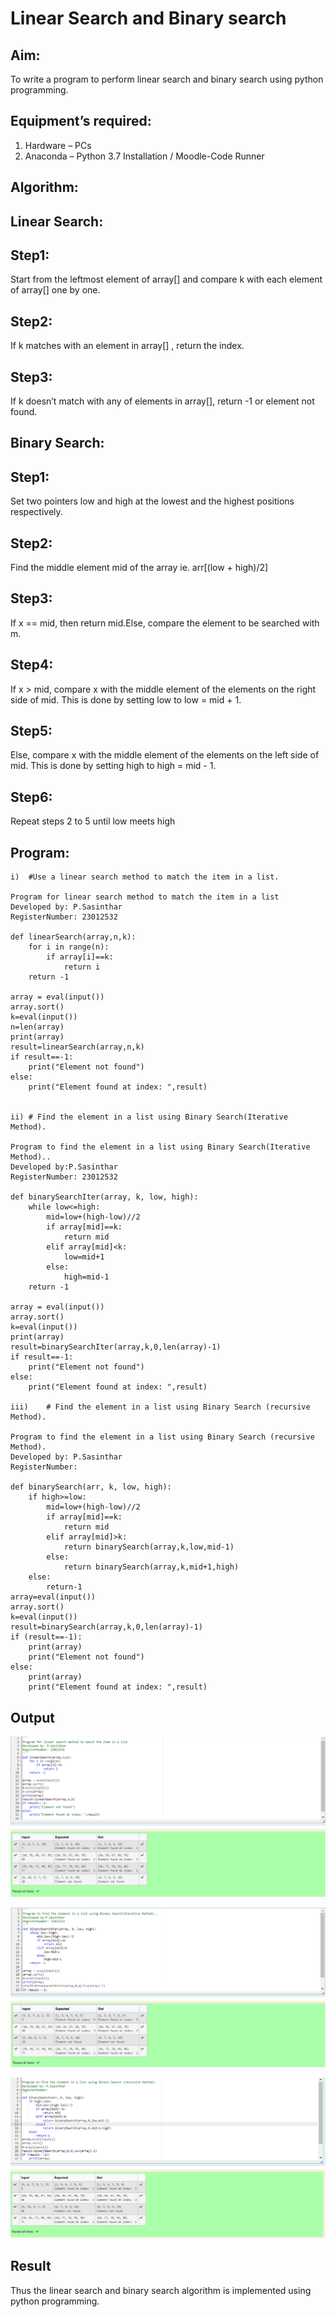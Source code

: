 # Linear Search and Binary search
## Aim:
To write a program to perform linear search and binary search using python programming.
## Equipment’s required:
1.	Hardware – PCs
2.	Anaconda – Python 3.7 Installation / Moodle-Code Runner
## Algorithm:
## Linear Search:
## Step1:
Start from the leftmost element of array[] and compare k with each element of array[] one by one.
## Step2:
If k matches with an element in array[] , return the index.
## Step3:
If k doesn’t match with any of elements in array[], return -1 or element not found.
## Binary Search:
## Step1:
Set two pointers low and high at the lowest and the highest positions respectively.
## Step2:
Find the middle element mid of the array ie. arr[(low + high)/2]
## Step3:
If x == mid, then return mid.Else, compare the element to be searched with m.
## Step4:
If x > mid, compare x with the middle element of the elements on the right side of mid. This is done by setting low to low = mid + 1.
## Step5:
Else, compare x with the middle element of the elements on the left side of mid. This is done by setting high to high = mid - 1.
## Step6:
Repeat steps 2 to 5 until low meets high
## Program:
```
i)	#Use a linear search method to match the item in a list.

Program for linear search method to match the item in a list
Developed by: P.Sasinthar
RegisterNumber: 23012532

def linearSearch(array,n,k):
    for i in range(n):
        if array[i]==k:
            return i
    return -1        
    
array = eval(input())
array.sort()
k=eval(input())
n=len(array)
print(array)
result=linearSearch(array,n,k)
if result==-1:
    print("Element not found")
else:
    print("Element found at index: ",result)


ii)	# Find the element in a list using Binary Search(Iterative Method).

Program to find the element in a list using Binary Search(Iterative Method)..
Developed by:P.Sasinthar
RegisterNumber: 23012532

def binarySearchIter(array, k, low, high):
    while low<=high:
        mid=low+(high-low)//2
        if array[mid]==k:
            return mid
        elif array[mid]<k:
            low=mid+1
        else:
            high=mid-1
    return -1        
            
array = eval(input())
array.sort()
k=eval(input())
print(array)
result=binarySearchIter(array,k,0,len(array)-1)
if result==-1:
    print("Element not found")
else:
    print("Element found at index: ",result)

iii)	# Find the element in a list using Binary Search (recursive Method).

Program to find the element in a list using Binary Search (recursive Method).
Developed by: P.Sasinthar
RegisterNumber: 

def binarySearch(arr, k, low, high):
    if high>=low:
        mid=low+(high-low)//2
        if array[mid]==k:
            return mid
        elif array[mid]>k:
            return binarySearch(array,k,low,mid-1)
        else:
            return binarySearch(array,k,mid+1,high)
    else:
        return-1
array=eval(input())
array.sort()
k=eval(input())
result=binarySearch(array,k,0,len(array)-1)
if (result==-1):
    print(array)
    print("Element not found")
else:
    print(array)
    print("Element found at index: ",result)
```

## Output

![Alt text](<Screenshot 2023-12-24 204422.png>)

![Alt text](<Screenshot 2023-12-24 204445.png>)

![Alt text](<Screenshot 2023-12-24 204456.png>)


## Result
Thus the linear search and binary search algorithm is implemented using python programming.